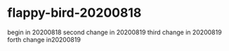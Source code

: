 # flappy-bird-20200818
begin in 20200818
second change in 20200819
third change in 20200819
forth change in20200819